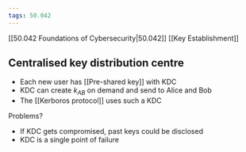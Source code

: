 ```yaml
---
tags: 50.042
---
```

[[50.042 Foundations of Cybersecurity|50.042]]
[[Key Establishment]]

## Centralised key distribution centre
- Each new user has [[Pre-shared key]] with KDC
- KDC can create $k_{AB}$ on demand and send to Alice and Bob
- The [[Kerboros protocol]] uses such a KDC

Problems?
- If KDC gets compromised, past keys could be disclosed
- KDC is a single point of failure